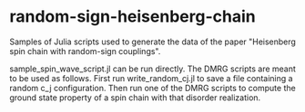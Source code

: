# random-sign-heisenberg-chain

Samples of Julia scripts used to generate the data of the paper "Heisenberg spin chain with random-sign couplings".

sample_spin_wave_script.jl can be run directly.
The DMRG scripts are meant to be used as follows. First run write_random_cj.jl to save a file containing a random c_j configuration. Then run one of the DMRG scripts to compute the ground state property of a spin chain with that disorder realization.
